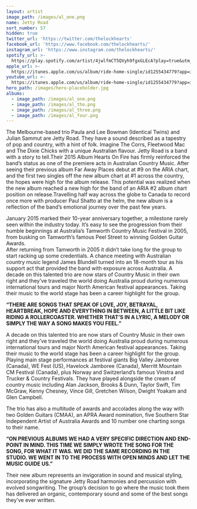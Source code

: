 ```yaml
---
layout: artist
image_path: /images/al_one.png
name: Jetty Road
sort_number: 57
hidden: true
twitter_url: 'https://twitter.com/thelockhearts'
facebook_url: 'https://www.facebook.com/thelockhearts/'
instagram_url: 'https://www.instagram.com/thelockhearts/'
spotify_url: >-
  https://play.spotify.com/artist/4jwlfmCT5QVyh9fgxGLEcA?play=true&utm_source=open.spotify.com&utm_medium=open
apple_url: >-
  https://itunes.apple.com/us/album/ride-home-single/id1255434779?app=itunes&ign-mpt=uo%3D4
youtube_url: >-
  https://itunes.apple.com/us/album/ride-home-single/id1255434779?app=itunes&ign-mpt=uo%3D4
hero_path: /images/hero-placeholder.jpg
albums:
  - image_path: /images/al_one.png
  - image_path: /images/al_tho.png
  - image_path: /images/al_three.png
  - image_path: /images/al_four.png
---
```


The Melbourne-based trio Paula and Lee Bowman (Identical Twins) and Julian Sammut are Jetty Road. They have a sound described as a tapestry of pop and country, with a hint of folk. Imagine The Corrs, Fleetwood Mac and The Dixie Chicks with a unique Australian flavour. Jetty Road is a band with a story to tell.Their 2015 Album Hearts On Fire has firmly reinforced the band’s status as one of the premiere acts in Australian Country Music. After seeing their previous album Far Away Places debut at #9 on the ARIA chart, and the first two singles off the new album chart at #1 across the country, the hopes were high for the album release. This potential was realized when the new album reached a new high for the band of an ARIA #2 album chart position on release.Travelling half way across the globe to Canada to record once more with producer Paul Shatto at the helm, the new album is a reflection of the band’s emotional journey over the past few years.

January 2015 marked their 10-year anniversary together, a milestone rarely seen within the industry today. It’s easy to see the progression from their humble beginnings at Australia’s Tamworth Country Music Festival in 2005, from busking on Tamworth’s famous Peel Street to winning Golden Guitar Awards.<br>After returning from Tamworth in 2005 it didn’t take long for the group to start racking up some credentials. A chance meeting with Australian country music legend James Blundell turned into an 18-month tour as his support act that provided the band with exposure across Australia. A decade on this talented trio are now stars of Country Music in their own right and they’ve traveled the world doing Australia proud during numerous international tours and major North American festival appearances. Taking their music to the world stage has been a career highlight for the group.

**“THERE ARE SONGS THAT SPEAK OF LOVE, JOY, BETRAYAL, HEARTBREAK, HOPE AND EVERYTHING IN BETWEEN, A LITTLE BIT LIKE RIDING A ROLLERCOASTER. WHETHER THAT’S IN A LYRIC, A MELODY OR SIMPLY THE WAY A SONG MAKES YOU FEEL.”**

A decade on this talented trio are now stars of Country Music in their own right and they’ve traveled the world doing Australia proud during numerous international tours and major North American festival appearances. Taking their music to the world stage has been a career highlight for the group. Playing main stage performances at festival giants Big Valley Jamboree (Canada), WE Fest (US), Havelock Jamboree (Canada), Merritt Mountain CM Festival (Canada), plus Norway and Switzerland’s famous Vinstra and Trucker & Country Festivals. They have played alongside the cream of country music including Alan Jackson, Brooks & Dunn, Taylor Swift, Tim McGraw, Kenny Chesney, Vince Gill, Gretchen Wilson, Dwight Yoakam and Glen Campbell.

The trio has also a multitude of awards and accolades along the way with two Golden Guitars (CMAA), an APRA Award nomination, five Southern Star Independent Artist of Australia Awards and 10 number one charting songs to their name.

**“ON PREVIOUS ALBUMS WE HAD A VERY SPECIFIC DIRECTION AND END-POINT IN MIND. THIS TIME WE SIMPLY WROTE THE SONG FOR THE SONG, FOR WHAT IT WAS. WE DID THE SAME RECORDING IN THE STUDIO. WE WENT IN TO THE PROCESS WITH OPEN MINDS AND LET THE MUSIC GUIDE US.”**

Their new album represents an invigoration in sound and musical styling, incorporating the signature Jetty Road harmonies and percussion with evolved songwriting. The group’s decision to go where the music took them has delivered an organic, contemporary sound and some of the best songs they’ve ever written.